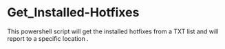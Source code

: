 # Get_Installed-Hotfixes
This powershell script will get the installed hotfixes from a TXT list and will report to a specific location .
